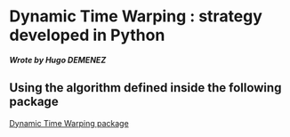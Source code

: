 # Dynamic Time Warping : strategy developed in Python
***Wrote by Hugo DEMENEZ***


## Using the algorithm defined inside the following package

[Dynamic Time Warping package](https://pypi.org/project/dtw-python/)

